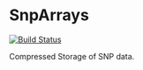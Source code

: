 # SnpArrays

[![Build Status](https://travis-ci.org/joshday/SnpArrays.jl.svg?branch=master)](https://travis-ci.org/joshday/SnpArrays.jl)


Compressed Storage of SNP data.

